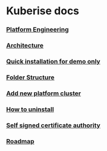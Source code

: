 # Kuberise docs

### [Platform Engineering](platform-engineering.md)
### [Architecture](architecture.md)
### [Quick installation for demo only](quick-installation-for-demo.md)
### [Folder Structure](folder-structure.md)
### [Add new platform cluster](add-new-platform-cluster.md)
### [How to uninstall](uninstall.md)
### [Self signed certificate authority](self-signed-certificate.md)
### [Roadmap](roadmap.md)

